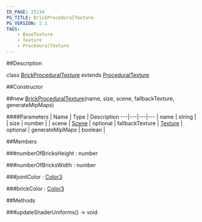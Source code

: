 ```yaml
---
ID_PAGE: 25234
PG_TITLE: BrickProceduralTexture
PG_VERSION: 2.1
TAGS:
    - BaseTexture
    - Texture
    - ProceduralTexture
---
```

##Description

class [BrickProceduralTexture](/classes/2.2-alpha/BrickProceduralTexture) extends [ProceduralTexture](/classes/2.2-alpha/ProceduralTexture)



##Constructor

##new [BrickProceduralTexture](/classes/2.2-alpha/BrickProceduralTexture)(name, size, scene, fallbackTexture, generateMipMaps)



####Parameters
 | Name | Type | Description
---|---|---|---
 | name | string | 
 | size | number | 
 | scene | [Scene](/classes/2.2-alpha/Scene) | 
optional | fallbackTexture | [Texture](/classes/2.2-alpha/Texture) | 
optional | generateMipMaps | boolean | 

##Members

###numberOfBricksHeight : number



###numberOfBricksWidth : number



###jointColor : [Color3](/classes/2.2-alpha/Color3)



###brickColor : [Color3](/classes/2.2-alpha/Color3)



##Methods

###updateShaderUniforms() &rarr; void


